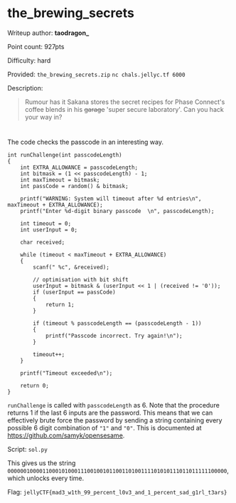 # the_brewing_secrets
Writeup author: **taodragon_**

Point count: 927pts

Difficulty: hard

Provided:
`the_brewing_secrets.zip`
`nc chals.jellyc.tf 6000`

Description:
> Rumour has it Sakana stores the secret recipes for Phase Connect's coffee blends in his ~~garage~~ 'super secure laboratory'. Can you hack your way in?
#

The code checks the passcode in an interesting way.
```
int runChallenge(int passcodeLength)
{
    int EXTRA_ALLOWANCE = passcodeLength;
    int bitmask = (1 << passcodeLength) - 1;
    int maxTimeout = bitmask;
    int passCode = random() & bitmask;

    printf("WARNING: System will timeout after %d entries\n", maxTimeout + EXTRA_ALLOWANCE);
    printf("Enter %d-digit binary passcode  \n", passcodeLength);

    int timeout = 0;
    int userInput = 0;

    char received;

    while (timeout < maxTimeout + EXTRA_ALLOWANCE)
    {
        scanf(" %c", &received);

        // optimisation with bit shift
        userInput = bitmask & (userInput << 1 | (received != '0'));
        if (userInput == passCode)
        {
            return 1;
        }

        if (timeout % passcodeLength == (passcodeLength - 1))
        {
            printf("Passcode incorrect. Try again!\n");
        }

        timeout++;
    }

    printf("Timeout exceeded\n");

    return 0;
}
```

`runChallenge` is called with `passcodeLength` as 6. Note that the procedure returns 1 if the last 6 inputs are the password. This means that we can effectively brute force the password by sending a string containing every possible 6 digit combination of `"1"` and `"0"`.
This is documented at https://github.com/samyk/opensesame.

Script: `sol.py`

This gives us the string `000000100001100010100011100100101100110100111101010111011011111100000`, which unlocks every time.

Flag: `jellyCTF{mad3_w1th_99_percent_l0v3_and_1_percent_sad_g1rl_t3ars}`

